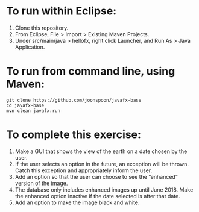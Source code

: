 # To run within Eclipse:
1. Clone this repository.
2. From Eclipse, File > Import > Existing Maven Projects.
3. Under src/main/java > hellofx, right click Launcher, and Run As > Java Application.

# To run from command line, using Maven:
```
git clone https://github.com/joonspoon/javafx-base
cd javafx-base
mvn clean javafx:run
```
# To complete this exercise:
1. Make a GUI that shows the view of the earth on a date chosen by the user.
2. If the user selects an option in the future, an exception will be thrown. Catch this exception and appropriately inform the user.
3. Add an option so that the user can choose to see the “enhanced” version of the image.
4. The database only includes enhanced images up until June 2018. Make the enhanced option inactive if the date selected is after that date.
5. Add an option to make the image black and white. 
